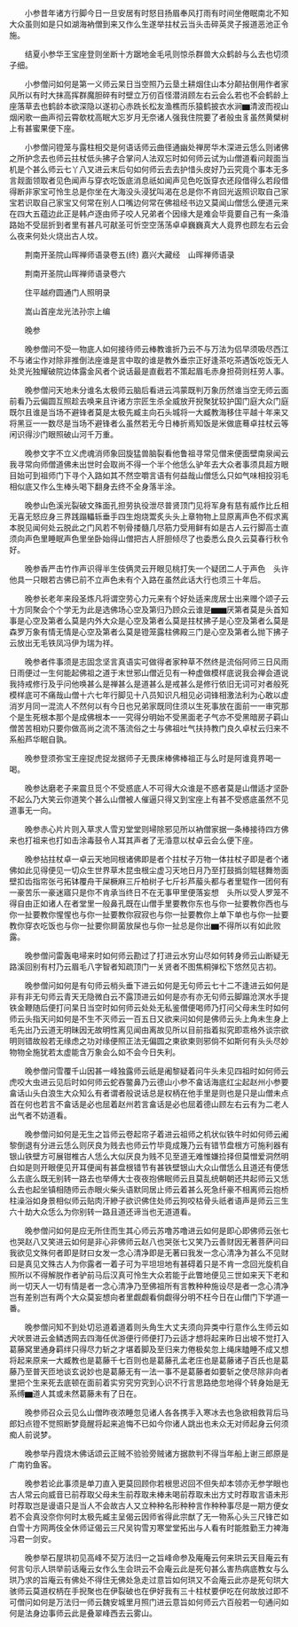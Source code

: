 <!-- { "loadSidebar": true } -->

　　小参昔年诸方行脚今日一旦安居有时怒目扬眉奉风打雨有时间坐倦眠南北不知大众虽则如是只如湖海衲僧到来又作么生遂举拄杖云当头击碎英灵子报道恶池正令施。

　　结夏小参华王宝座登则坐断十方踞地金毛吼则惊杀群兽大众鹤龄与么去也切须子细。

　　小参僧问如何是第一义师云杲日当空照乃云垦土耕烟住山本分颠拈倒用作者家风所以有时大抹高挥群魔胆碎有时壁立万仞百怪潜消顾左右云会么若也不会鹤龄上座落草去也鹤龄本欲深隐以遂初心赤跣长松友渔樵而乐猿鹤披衣水涧▆清波而视山烟闲歌一曲声彻云霄欹枕高眠大忘岁月无奈诸人强我住院要了者般虫豸虽然黄檗树上有甚蜜果便下座。

　　小参僧问镫笼与露柱相交是何语话师云曲径通幽处禅房华木深进云恁么则诸佛之所护念去也师云拄杖低头拂子合掌问人法双忘时如何师云试为山僧道看问觌面当机是个甚么师云七丫八叉进云末后句如何师云去去护惜头皮好乃云究竟个事本无多言觌面领取者见色闻声与穿衣吃饭底消息祇如闻声见色吃饭穿衣还段借得么若段借得断非家宝可怜生总是你坐在大海没头浸犹叫渴在总是你不肯回光返照识取自己家宝若识取自己家宝又何常在别人口嘴边何常在佛祖经书边又莫闻山僧恁么便道元来在四大五蕴边此正是韩卢逐由师子咬人兄弟者个因缘大是难会毕竟要自己有一条涽路始不受屈折到者里有甚凡可猒圣可忻空空荡荡卓卓巍巍真大人竟界也顾左右云会么夜来何处火烧出古人坟。

　　荆南开圣院山晖禅师语录卷五(终)
嘉兴大藏经　山晖禅师语录


　　荆南开圣院山晖禅师语录卷六

　　住平越府圆通门人照明录

　　嵩山首座龙光法孙宗上编

　　晚参

　　晚参僧问不受一物底人如何接待师云棒教谁折乃云不与万法为侣早须吸尽西江不与诸尘作对除非推倒法座谁是言中取的谁是教外垂宗正好逢茶吃茶遇饭吃饭无人处灵光独耀破院边体露金风者个说话最是直截若不策起眉毛赤身担荷则枉劳人事。

　　晚参僧问天地未分谁名太极师云脑后看进云鸿蒙既判万象历然谁当空无师云面前看乃云偏圆互照趁去唤来且许诸方宗匠生杀全威放开掜聚犹较护国门庭大众门庭既尔且谁是当场不避锋者莫是太极先臧主向石头城将一大臧教海移住平越十年来又将黑豆一一数尽是当场不避锋者么虽然若无今日棒折焉知饭是米做底蓦卓拄杖云等闲识得沙门眼照破山河千万重。

　　晚参文字不立义虎魂消师象回旋猛兽脑裂看他鲁祖寻常见僧来便面壁南泉闻云我寻常向师僧道佛未出世时会取尚不得一个半个他恁么驴年去大众者事须具超方眼目始可到祖师门下寻个入路如其不然空嚼言语有何益哉山僧恁么只如气味相投羽毛相似底又作么生棒头喝下翻身去终不全身落半涂。

　　晚参山色溪光裂破文殊面孔担劳执役泄尽普贤顶门见将军身有慈有威作比丘相无喜无怒应身三界践蹋轠轹垂手四生炮烧鬻炙头头上章物物上显原离声色不假求离本脱见闻何处云脱此之门风若不刳骨搂髓几尽筋力受用鲜有如是古人云行脚高士直须向声色里睡眠声色里坐卧始得山僧把古人肝胆倾尽了也委悉么良久云莫春行秋令好。

　　晚参香严击竹作声识得半生伎俩灵云开眼见桃打失一个疑团二人于声色　头许他具一只眼若古佛已前不立声色未有个入路在虽然此话大行也须三十年后。

　　晚参长老年来段圣炼凡将谓空劳心力元来有个好处适来庞居士出来赠个颂子云十方同聚会个个学无为此是选佛场心空及第归乃顾众云谁是▆▆厌第者莫是头首知事是心空及第者么莫是内外大众是心空及第者么莫是拄杖拂子是心空及第者么莫是森罗万象有情无情是心空及第者么莫是镫笼露柱佛殿三门是心空及第者么抛下拂子云放出无毛铁凤冯伊为瑞为祥。

　　晚参者件事须是志固念坚言真语实可做得者家种草不然终是流俗阿师三日风雨日雨便过一生何能起佛祖之道于末世邪山僧近见有一种虚做模样底说我会禅会道说我持戒修行及乎问他唤甚么是禅甚么是道甚么是戒甚么是修行依旧无词可对者般死模样底可不痛哉山僧十六七年行脚见十八员知识凡相见必词锋相激法利为心敢以虚消岁月同一混流人不然何以有今日也兄弟家既同住须以生死事放在面前一一审究那个是生死根本那个是成佛根本一一究得分明始不受黑面老子气亦不受黑暗房子羁山僧苦苦相劝只要你做高尚之流不落流俗之士与佛祖吐气扶持教门良久卓杖云归来不系船芦华眠自孰。

　　晚参登须弥宝王座捉虎捉龙据师子无畏床棒佛棒祖正与么时是阿谁竟界喝一喝。

　　晚参达磨老子来震旦觅个不受惑底人不可得大众谁是不惑者莫是山僧适才坚卧不起么乃大笑云你道笑个甚么山僧被人催逼只得又到宝座上有甚不受惑底虽然不见道事无一向。

　　晚参赤心片片则入草求人雪刃堂堂则埽除邪见所以衲僧家据一条棒接待四方佛来也打祖来也打如击涂毒鼓令人耳其声者了无涽意以杖卓云会么便下座。

　　晚参拈拄杖卓一卓云天地同根诸佛即是者个拄杖子万物一体拄杖子即是者个诸佛如此见得便见一切众生世界草木昆虫根尘虚习天地日月乃至打鼓撝剑辊毬舞笏面壁扣齿指帘张弓拓钵覆舟干屎橛麻三斤柏树子七斤衫芦菔头都与者里辊作一团何有一豪苦乐一豪迷寤只是你不肯承当终日不在无事甲里便落妄想　头所以受人罗笼不得自由正如诸人在者堂里一般鼻孔既在山僧手里要教你东也与你一扯要教你西也与你一扯要教你惺惺也与你一扯要教你寂寂也与你一扯要教你上单下单也与你一扯要教你穿衣吃饭也与你一扯要你屙菌放屎也与你一扯总是你出▆不得所以有如此败露。

　　晚参僧问雷轰电埽来时如何师云勘过了打进云水穷山尽如何转身师云山断疑无路溪回别有村乃云眉毛八字智者知疏顶门一关贤者不图焦桐弹松下悠然见古初。

　　晚参僧问如何是有句师云梢头垂下进云如何是无句师云七十二不逢进云如何是非有非无句师云青天无隐微白云不露顶进云如何是亦有亦无句师云脚蹋沧溟水手提铁金鞭随后便打问杲日当空时如何师云处处无私鉴僧便喝师乃打问父母未生时如何师云头指天问如何是不生不灭师云一百五日又欲来问如何是佛师云头上角未生身上毛先出乃云道无明昧因无故明性离见闻由离故见所以目前指着拟究即乖格外谈宗欲明则错故般若无缘虑之功对缘便照正法无偏圆之柬欲柬则邪倘不如斯何有头头尽妙物物全施犹若太虚能含万象会么如不会今日失利。

　　晚参僧问雪覆千山因甚一峰独露师云祇是阇黎疑着问牛头未见四祖时如何师云虎咬大虫进云见后时如何师云蛇吞鳖鼻乃云德山小参不畣话海底红尘起赵州小参要畣话山头白浪生大众知么有者谓者般说话总是权柄在他手里是则也是只是山僧未点首在何也若言不畣话是必也屈着赵州若言畣话是必也屈着德山顾左右云有为二老人出气者不妨道看。

　　晚参僧问如何是无生之旨师云卷起帘子着进云祖师之机状似铁牛时如何师云阇黎倒退有分进云恁么则厌良为贱去也师云竹毕竟成篾乃云有错节盘根方可施利器有银山铁壁方可展钳椎古人恁么大似厌良为贱不见至道无难惟嫌捡择但莫憎爱洞然明白如是则开眼便见开耳便闻有甚盘根错节有甚铁壁银山大众山僧恁么且道还有便恁么去底么既无别转一路去也举傅大士夜夜抱佛眠师云且莫乱统朝朝还共起师云又恁么去也起坐镇相随师云赤眼火柴头语默同居止师云着甚么死急纤豪不相离师云抱桥柱澡浴如身景相似师云贴肉汗縿子欲识佛住处师云狗咬枯骨头祇者语声是师云三生六十劫大众恁么为你别转一路且道还谛当也无道道看。

　　晚参僧问如何是应无所住而生其心师云苏噜苏噜进云如何是即心即佛师云张七也哭赵八又笑进云如何是非心非佛师云赵八也哭张七又笑乃云善财因无著菩萨问曰我欲见文殊何者即是财曰女发一念心清净即是无著曰我发一念心清净为甚么不见财曰是真见文殊古人为你露者一着子可为平坦坦地有甚碍着只是不肯一念回光旋机自照所以不得解脱作者驴前马后汉真可怜生大众若能于此瞥地便见三世如来天下老和尚一切天人一切有情是者一念心清净乃至佛祖所有言教种种施设尽是者一念心清净岂有差别岂有两个大众莫妄想向者里觑觑看倘觑得分明不枉今日在山僧门下学道一番。

　　晚参僧问知不到处切忌道着道着则头角生大丈夫须向异类中行意作么生师云如犬吠景进云金鳞透网去四海任优游便行师便打乃云适才想将起来昨日出坡不觉打入葛藤窝里通身羁绊只得尽力斩之才堪着脚及至归来力倦极矣忽上绳床瞌睡不成又想将起来原来一大臧教也是葛藤千七百则也是葛藤孔孟老庄也是葛藤诸子百氏也是葛藤乃至普天匝地谈玄说妙也是葛藤无有一法一事不是葛藤者如要斩之使尽除非向者里把个生来死去底顿在面前着实穷究穷究到心识不行言思路绝忽地得个转身始是无系缚▆道人其或未然葛藤未有了日在。

　　晚参师召众云见么山僧昨夜浓睡忽见诸人各各携手入寒冰去也急欲相救背后马郎妇点镫不觉照断梦竟醒将起来追悔不已如今你诸人跳出也未众无对师起身云何须痴人前说梦。

　　晚参举丹霞烧木佛话颂云正贼不验验旁贼诸方据款判不得当年船上谢三郎原是广南钓鱼客。

　　晚参若论此事须是单刀直入更莫回顾你若根思迟回不但失却本领亦无参学眼也古人常云向威音已前荐取父母未生前荐取未棒未喝前荐取未出方丈时荐取言语未形时荐取岂是谩语只是当人不会故古人又立种种名形种种言作种种事尽是一期方便女若不会真没奈你何时太极先臧主呈偈云因师省得此宗猷了无一物系心头三尺锋芒如白雪十方网两伎全休师证偈云三尺吴钩雪刃寒堂堂拓出与人看有时能胜勤王力裨海冯君一剑安。

　　晚参举石屋珙初见高峰不契万法归一之旨峰命参及庵庵云何来珙云天目庵云有何言句示人珙举前话庵云女作么生会珙云不会庵云此是死句甚么害热病底教女与么珙乃求的旨庵云有佛处不得住无佛处急走过意旨如何珙又不会庵云此亦是死句珙大骇师云莫道权柄在手掜聚也在伊裂破也在伊好我有三十柱杖要伊吃在何故放过即不可僧问如何是万法归一师云魏安城里月照门进云意旨如何师云六百般若一句通问如何是法身边事师云此是叠翠峰西去云雾山。

